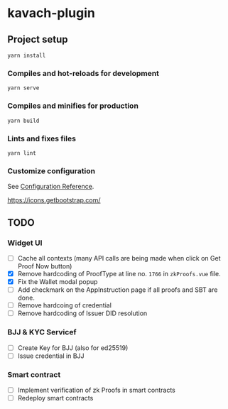# kavach-plugin

## Project setup

```
yarn install
```

### Compiles and hot-reloads for development

```
yarn serve
```

### Compiles and minifies for production

```
yarn build
```

### Lints and fixes files

```
yarn lint
```

### Customize configuration

See [Configuration Reference](https://cli.vuejs.org/config/).

https://icons.getbootstrap.com/

## TODO

### Widget UI

- [ ] Cache all contexts (many API calls are being made when click on Get Proof Now button)
- [x] Remove hardcoding of ProofType at line no. `1766` in `zkProofs.vue` file.
- [x] Fix the Wallet modal popup
- [ ] Add checkmark on the AppInstruction page if all proofs and SBT are done.
- [ ] Remove hardcoing of credential
- [ ] Remove hardcoding of Issuer DID resolution

### BJJ & KYC Servicef

- [ ] Create Key for BJJ (also for ed25519)
- [ ] Issue credential in BJJ

### Smart contract

- [ ] Implement verification of zk Proofs in smart contracts
- [ ] Redeploy smart contracts
